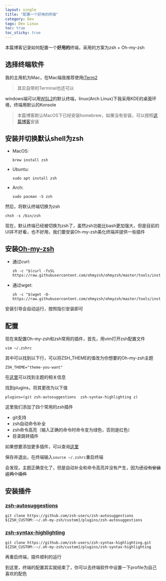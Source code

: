 ```yaml
---
layout: single
title: "配置一个好用的终端"
category: Dev
tags: Dev Linux
toc: true
toc_sticky: true
---
```


本篇博客记录如何配置一个**好用的**终端，采用的方案为zsh + Oh-my-zsh

## 选择终端软件

我的主用机为Mac，在Mac端我推荐使用[iTerm2](https://iterm2.com/)

> 其实自带的Terminal也还可以

windows端可以用[WSL2](https://learn.microsoft.com/zh-cn/windows/wsl/install)的默认终端，linux(Arch Linux)下我采用KDE的桌面环境，终端用默认的Konsole

> 本篇博客默认MacOS下已经安装homebrew，如果没有安装，可以按照[这篇博客](https://zhuanlan.zhihu.com/p/146001246)安装

## 安装并切换默认shell为zsh

* MacOS: 
    ```
    brew install zsh
    ```
* Ubuntu: 
    ```
    sudo apt install zsh
    ```
* Arch: 
    ```
    sudo pacman -S zsh
    ```

然后，将默认终端切换为zsh

```
chsh -s /bin/zsh
```

现在，默认终端已经被切换为zsh了，虽然zsh功能比bash更加强大，但是目前的UI并不好看，也不好用，我们要安装Oh-my-zsh美化终端并提供一些插件

## 安装[Oh-my-zsh](https://github.com/ohmyzsh/)

* 通过curl: 
    ```
    sh -c "$(curl -fsSL https://raw.githubusercontent.com/ohmyzsh/ohmyzsh/master/tools/install.sh)"
    ```
* 通过wget: 
  ```
  sh -c "$(wget -O- https://raw.githubusercontent.com/ohmyzsh/ohmyzsh/master/tools/install.sh)"
  ```

安装引导会自动运行，按照指引安装即可

## 配置

现在来配置Oh-my-zsh和zsh常用的插件，首先，用vim打开zsh配置文件

```
vim ~/.zshrc
```

其中可以找到以下行，可以将ZSH_THEME的值改为你想要的Oh-my-zsh主题

```
ZSH_THEME="theme-you-want"
```

在[这里](https://github.com/ohmyzsh/ohmyzsh/wiki/Themes)可以找到主题的相关信息

找到plugins，将其更改为以下值

```
plugins=(git zsh-autosuggestions  zsh-syntax-highlighting z)
```

这里我们添加了四个常用的zsh插件

* git支持
* zsh自动命令补全
* zsh命令高亮（输入正确的命令时命令变为绿色，否则是红色）
* 目录跳转插件

如果想要添加更多插件，可以查询[这里](https://github.com/ohmyzsh/ohmyzsh/wiki/Plugins)

保存并退出，在终端输入`source ~/.zshrc`重启终端

会发现，主题正确变化了，但是自动补全和命令高亮并没有产生，因为~~还没有安装这两个插件~~

## 安装插件

### [zsh-autosuggestions](https://github.com/zsh-users/zsh-autosuggestions)

```
git clone https://github.com/zsh-users/zsh-autosuggestions ${ZSH_CUSTOM:-~/.oh-my-zsh/custom}/plugins/zsh-autosuggestions
```

### [zsh-syntax-highlighting](https://github.com/zsh-users/zsh-syntax-highlighting?tab=readme-ov-file)

```
git clone https://github.com/zsh-users/zsh-syntax-highlighting.git ${ZSH_CUSTOM:-~/.oh-my-zsh/custom}/plugins/zsh-syntax-highlighting
```

再重启终端，插件顺利的运行

到这里，终端的配置其实就结束了，你可以去终端软件中设置一下profile为自己喜欢的配色

